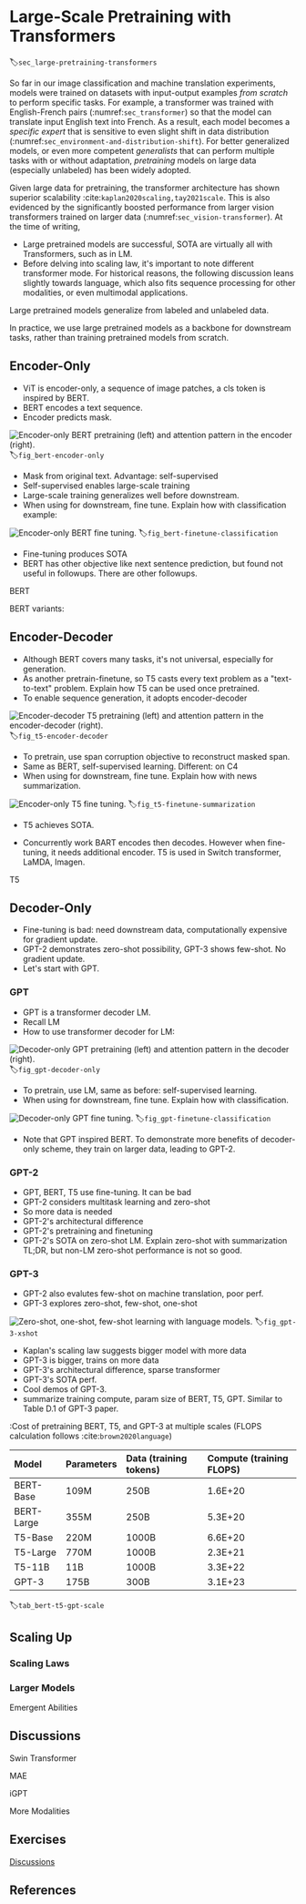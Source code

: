 # Large-Scale Pretraining with Transformers
:label:`sec_large-pretraining-transformers`

So far in our image classification and machine translation experiments, models were trained on datasets with input-output examples *from scratch* to perform specific tasks. For example, a transformer was trained with English-French pairs (:numref:`sec_transformer`) so that the model can translate input English text into French. As a result, each model becomes a *specific expert* that is sensitive to even slight shift in data distribution (:numref:`sec_environment-and-distribution-shift`). 
For better generalized models, or even more competent *generalists* that can perform multiple tasks with or without adaptation, *pretraining* models on large data (especially unlabeled) has been widely adopted. 

Given large data for pretraining, the transformer architecture has shown superior scalability :cite:`kaplan2020scaling,tay2021scale`. This is also evidenced by the significantly boosted performance from larger vision transformers trained on larger data (:numref:`sec_vision-transformer`). At the time of writing, 




* Large pretrained models are successful, SOTA are virtually all with Transformers, such as in LM.
* Before delving into scaling law, it's important to note different transformer mode. For historical reasons, the following discussion leans slightly towards language, which also fits sequence processing for other modalities, or even multimodal applications.


Large pretrained models generalize from labeled and unlabeled data.

In practice, we use large pretrained models as a backbone for downstream tasks, rather than training pretrained models from scratch.




## Encoder-Only

* ViT is encoder-only, a sequence of image patches, a cls token is inspired by BERT.
* BERT encodes a text sequence.
* Encoder predicts mask.


![Encoder-only BERT pretraining (left) and attention pattern in the encoder (right).](../img/bert-encoder-only.svg)
:label:`fig_bert-encoder-only`

* Mask from original text. Advantage: self-supervised
* Self-supervised enables large-scale training
* Large-scale training generalizes well before downstream.
* When using for downstream, fine tune. Explain how with classification example:

![Encoder-only BERT fine tuning.](../img/bert-finetune-classification.svg)
:label:`fig_bert-finetune-classification`

* Fine-tuning produces SOTA
* BERT has other objective like next sentence prediction, but found not useful in followups. There are other followups.



BERT

<!--
BERT :cite:`Devlin.Chang.Lee.ea.2018`
-->

BERT variants:

<!--
XLNET :cite:`yang2019xlnet`
RoBERTa :cite:`liu2019roberta`
ALBERT :cite:`lan2019albert`
SpanBERT :cite:`joshi2020spanbert`
DistilBERT :cite:`sanh2019distilbert`
ELECTRA :cite:`clark2019electra`
-->




## Encoder-Decoder

* Although BERT covers many tasks, it's not universal, especially for generation.
* As another pretrain-finetune, so T5 casts every text problem as a "text-to-text" problem. Explain how T5 can be used once pretrained.
* To enable sequence generation, it adopts encoder-decoder

![Encoder-decoder T5 pretraining (left) and attention pattern in the encoder-decoder (right).](../img/t5-encoder-decoder.svg)
:label:`fig_t5-encoder-decoder`

* To pretrain, use span corruption objective to reconstruct masked span.
* Same as BERT, self-supervised learning. Different: on C4
* When using for downstream, fine tune. Explain how with news summarization.

![Encoder-only T5 fine tuning.](../img/t5-finetune-summarization.svg)
:label:`fig_t5-finetune-summarization`

* T5 achieves SOTA.

* Concurrently work BART encodes then decodes. However when fine-tuning, it needs additional encoder. T5 is used in Switch transformer, LaMDA, Imagen.


T5

<!--
BART :cite:`lewis2019bart`
T5 :cite:`raffel2020exploring`
Switch Transformer :cite:`fedus2022switch`
-->



## Decoder-Only 

* Fine-tuning is bad: need downstream data, computationally expensive for gradient update.
* GPT-2 demonstrates zero-shot possibility, GPT-3 shows few-shot. No gradient update.
* Let's start with GPT.


### GPT

* GPT is a transformer decoder LM. 
* Recall LM
* How to use transformer decoder for LM:

![Decoder-only GPT pretraining (left) and attention pattern in the decoder (right).](../img/gpt-decoder-only.svg)
:label:`fig_gpt-decoder-only`
* To pretrain, use LM, same as before: self-supervised learning.
* When using for downstream, fine tune. Explain how with classification.

![Decoder-only GPT fine tuning.](../img/gpt-finetune-classification.svg)
:label:`fig_gpt-finetune-classification`

* Note that GPT inspired BERT. To demonstrate more benefits of decoder-only scheme, they train on larger data, leading to GPT-2.


### GPT-2

* GPT, BERT, T5 use fine-tuning. It can be bad
* GPT-2 considers multitask learning and zero-shot
* So more data is needed
* GPT-2's architectural difference
* GPT-2's pretraining and finetuning
* GPT-2's SOTA on zero-shot LM. Explain zero-shot with summarization TL;DR, but non-LM zero-shot performance is not so good.


### GPT-3


* GPT-2 also evalutes few-shot on machine translation, poor perf.
* GPT-3 explores zero-shot, few-shot, one-shot

![Zero-shot, one-shot, few-shot learning with language models.](../img/gpt-3-xshot.svg)
:label:`fig_gpt-3-xshot`

* Kaplan's scaling law suggests bigger model with more data
* GPT-3 is bigger, trains on more data
* GPT-3's architectural difference, sparse transformer
* GPT-3's SOTA perf.
* Cool demos of GPT-3.
* summarize training compute, param size of BERT, T5, GPT. Similar to Table D.1 of GPT-3 paper.





:Cost of pretraining BERT, T5, and GPT-3 at multiple scales (FLOPS calculation follows :cite:`brown2020language`)

|Model|Parameters| Data (training tokens)|Compute (training FLOPS)|
|:--|:-|:-|:-|
|BERT-Base|109M |250B | 1.6E+20 |
|BERT-Large|355M  |250B | 5.3E+20 |
|T5-Base|220M  |1000B | 6.6E+20 |
|T5-Large| 770M  |1000B | 2.3E+21 |
|T5-11B|11B  |1000B | 3.3E+22 |
|GPT-3|175B  |300B | 3.1E+23 |
:label:`tab_bert-t5-gpt-scale`


<!--
GPT-1 :cite:`Radford.Narasimhan.Salimans.ea.2018`
GPT-2 :cite:`Radford.Wu.Child.ea.2019`
GPT-3 :cite:`brown2020language`
-->

<!--
Sparse transformer :cite:`child2019generating`
-->




## Scaling Up

### Scaling Laws

<!--
Scaling laws for neural LM :cite:`kaplan2020scaling`
Scaling laws for transfer :cite:`hernandez2021scaling`
Scale efficiently :cite:`tay2021scale`
-->


### Larger Models 


<!--
GLaM :cite:`du2021glam`
Gopher :cite:`rae2021scaling`
Megatron-Turing NLG 530B :cite:`smith2022using`

LaMDA :cite:`thoppilan2022lamda`
Chinchilla :cite:`hoffmann2022training`
Gopher :cite:`zhang2022opt`
PaLM :cite:`chowdhery2022palm`
-->



Emergent Abilities

<!--
Emergent Abilities :cite:`wei2022emergent`
-->




## Discussions

Swin Transformer

<!--
Swin Transformer :cite:`liu2021swin`
-->

MAE

<!--
MAE :cite:`he2022masked`
-->

iGPT

<!--
iGPT :cite:`chen2020generative`
-->


More Modalities

<!--
CLIP :cite:`radford2021learning`
DALL-E :cite:`ramesh2021zero`
DALL-E 2 :cite:`ramesh2022hierarchical`
Flamingo :cite:`alayrac2022flamingo`
Imagen :cite:`saharia2022photorealistic`
Generalist Agent :cite:`reed2022generalist`
-->



## Exercises


[Discussions](https://discuss.d2l.ai/t/)



## References

